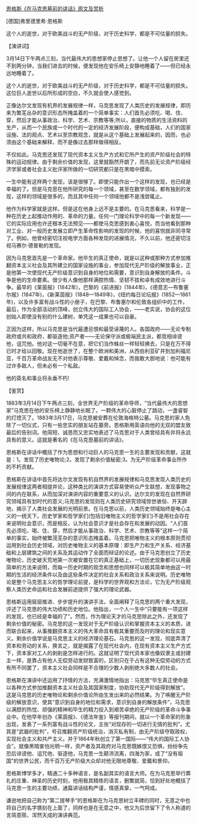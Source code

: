 [恩格斯《在马克思墓前的讲话》原文及赏析](https://www.vrrw.net/wx/14675.html)

[德国]弗里德里希·恩格斯

这个人的逝世，对于欧美战斗的无产阶级，对于历史科学，都是不可估量的损失。

【演讲词】

3月14日下午两点三刻，当代最伟大的思想家停止思想了。让他一个人留在房里还不到两分钟，当我们进去的时候，便发现他在安乐椅上安静地睡着了——但已经永远地睡着了。

这个人的逝世，对于欧美战斗的无产阶级，对于历史科学，都是不可估量的损失。这位巨人逝世以后所形成的空白，不久就会使人感觉到。

正像达尔文发现有机界的发展规律一样，马克思发现了人类历史的发展规律，即历来为繁芜丛杂的意识形态所掩盖着的一个简单事实：人们首先必须吃、喝、住、穿，然后才能从事政治、科学、艺术、宗教等等;所以，直接的物质的生活资料的生产，从而一个民族或一个时代的一定的经济发展阶段，便构成基础，人们的国家设施、法的观点、艺术以至宗教观念，就是从这个基础上发展起来的，因而，也必须由这个基础来解释，而不是像过去那样做得相反。

不仅如此。马克思还发现了现代资本主义生产方式和它所产生的资产阶级社会的特殊的运动规律。由于剩余价值的发现，这里就豁然开朗了，而先前无论资产阶级经济学家或者社会主义批评家所做的一切研究都只是在黑暗中摸索。

一生中能有这样两个发现，该是很够了。即使只能作出一个这样的发现，也已经是幸福的了。但是马克思在他所研究的每一个领域，甚至在数学领域，都有独到的发现，这样的领域是很多的，而且其中任何一个领域他都不是浅尝辄止。

他作为科学家就是这样。但是这在他身上远不是主要的。在马克思看来，科学是一种在历史上起推动作用的、革命的力量。任何一门理论科学中的每一个新发现——它的实际应用也许还根本无法预见——都使马克思感到衷心喜悦，而当他看到那种对工业、对一般历史发展立即产生革命性影响的发现的时候，他的喜悦就非同寻常了。例如，他曾经密切注视电学方面各种发现的进展情况，不久以前，他还密切注视马赛尔·德普勒的发现。

因为马克思首先是一个革命家。他毕生的真正使命，就是以这种或那种方式参加推翻资本主义社会及其所建立的国家设施的事业，参加现代无产阶级的解放事业，正是他第一次使现代无产阶级意识到自身的地位和需要，意识到自身解放的条件。斗争是他的生命要素。很少有人像他那样满腔热情、坚韧不拔和卓有成效地进行斗争。最早的《莱茵报》(1842年)，巴黎的《前进报》(1844年)，《德意志—布鲁塞尔报》(1847年)，《新莱茵报》(1848—1849年)，《纽约每日论坛报》(1852—1861年)，以及许多富有战斗性的小册子，在巴黎、布鲁塞尔和伦敦各组织中的工作，最后，作为全部活动的顶峰，创立伟大的国际工人协会，——老实说，协会的这位创始人即使没有别的什么建树，单凭这一成果也可以自豪。

正因为这样，所以马克思是当代最遭忌恨和最受诬蔑的人。各国政府——无论专制政府或共和政府，都驱逐他;资产者——无论保守派或极端民主派，都竞相诽谤他，诅咒他。他对这一切毫不在意，把它们当作蛛丝一样轻轻拂去，只是在万不得已时才给以回敬。现在他逝世了，在整个欧洲和美洲，从西伯利亚矿井到加利福尼亚，千百万革命战友无不对他表示尊敬、爱戴和悼念，而我敢大胆地说：他可能有过许多敌人，但未必有一个私敌。

他的英名和事业将永垂不朽!



【鉴赏】

1883年3月14日下午两点三刻，全世界无产阶级的革命导师，“当代最伟大的思想家”马克思在他的安乐椅上静静地长眠了。一颗伟大的心脏停止了跳动，一盏睿智的灯熄灭了。1883年3月17日，马克思被安葬在伦敦海格特公墓。马克思的家人免除了一切仪式，只有一些忠实的朋友站在墓旁。恩格斯用英语向他的无双的盟友致最后的告别词。他简短、诚恳而又忠实地表述了马克思对于人类曾经具有并将永远具有的意义。这就是著名的《在马克思墓前的讲话》。

恩格斯在讲话中概括了作为思想和行动巨人的马克思一生的主要发现和贡献，这就是：1。发现了历史唯物论;2。发现了剩余价值秘密;3。为无产阶级革命事业所作的不朽贡献。

恩格斯在讲话中首先将达尔文发现有机自然界的发展规律和马克思发现人类历史的发展规律这两者相提并论，这种类比的演讲方式容易使听众产生联想，发现事物之间的内在联系，从而加深对演讲内容的重要意义的认识。达尔文的发现在自然界研究领域具有划时代的意义;马克思的发现则在人类历史研究领域惊世骇俗、开天辟地，揭示了人类社会发展的光明前景。在马克思以前，人类历史领域始终是唯心主义的一统天下。历史学家和哲学家们(包括旧唯物主义的哲学家们)不是用社会存在来说明社会意识，而是相反，认为社会意识才是社会存在和发展的动因。“人们首先必须吃、喝、住、穿，然后才能从事政治、科学、艺术、宗教等等”这样一个简单的事实，始终被繁茂芜杂的意识形态掩盖着。马克思把唯物主义的根本原则贯彻运用到社会历史领域，对历史唯物主义的基本原理：即生产力和生产关系、经济基础和上层建筑之间的关系及其运动作了全面而辩证的论述。由于马克思创立了历史唯物论，历史破天荒地第一次被安置在它的真正基础上，一切历史现象都可以用最简单的方法来说明，而每一历史时期的观念和思想也同样可以极其简单地由这一时期的生活的经济条件以及由这些条件决定的社会关系和政治关系来说明。历史唯物论是整个马克思主义的哲学理论前提，是科学的世界观和方法论，它为无产阶级观察人类历史命运和社会发展前途提供了强大的理论武器。

恩格斯运用层层推进、步步提升的演讲手法，全面阐释了马克思的两个重大发现，评述了马克思的伟大功绩和历史地位。他指出，一个人一生中“只要能有一项这样的发现，也已经是幸福的了”。然而，作为理论天才的马克思除此之外，还发现了剩余价值的秘密。马克思的这一发现对于无产阶级认识和掌握资本主义的本质，进而联合起来，从事推翻资本主义的伟大革命具有极其重要而及时的理论和现实意义。剩余价值学说是马克思主义的经济理论基石。马克思的这一发现，彻底弄清了资本和劳动的关系，换言之，就是揭露了在现代社会内，在现有资本主义生产方式下，资本家对工人的剥削是怎样进行的。这就证明了现代资本家也像奴隶主或封建主一样，是靠占有他人无偿劳动发财致富的，区别只在于占有这种无偿劳动的方式有所不同罢了，资本主义社会同样是不合理的少数人剥削绝大多数人的社会。

恩格斯在演讲中还运用了抒情的方法，充满激情地指出：马克思“毕生真正使命是以各种方式参加推翻资本主义社会及其国家制度，协助现代无产阶级得到解放”。这是马克思的历史唯物论和剩余价值论所由生发出来的必然结果。为了唤醒无产阶级的解放意识，使其“意识到自身的地位和需求，意识到自身的解放条件”，马克思以满腔的热忱、顽强的精神和毕生的精力投入到艰苦卓绝的无产阶级的革命斗争事业中。在他早年创办《莱茵报》、《德法年鉴》等报刊期间，就以一个革命家的形象出现，发表了一系列富有战斗性的论文，主张“对现存的一切进行无情的批判”，尤其是“武器的批判”，号召推翻资产阶级统治，消灭私有制，由无产阶级夺取政权，实现社会主义和共产主义。并于1864年秋创立了第一国际——“伟大的国际工人协会”。就像黑暗害怕光明一样，资产者及其政府对马克思既嫉恨又恐惧，纷纷争先恐后诽谤他、诅咒他、驱逐他，马克思一生颠沛流离，四海为家，成了“没有祖国”的世界公民，而千百万无产阶级大众却对他无限地尊敬、爱戴和景仰。

恩格斯博学多才，精通二十多种语言，是名副其实的语言大师。在为马克思举行葬礼的庄重、神圣的历史时刻，他用极其精练的语言，删繁就简，恰到好处地概括了马克思一生的主要功绩，通篇讲话结构严谨，情感真挚，一气呵成。

谦逊地把自己称为“第二提琴手”的恩格斯在为马克思树立丰碑的同时，无意之中也将自己的名字镌刻在上面了，同样也是在无意之中，他又为后世留下了令人称道的言简意赅、浑然天成的演讲典范。

